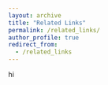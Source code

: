 ```yaml
---
layout: archive
title: "Related Links"
permalink: /related_links/
author_profile: true
redirect_from:
  - /related_links
---
```


hi
